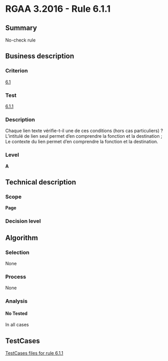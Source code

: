 # RGAA 3.2016 - Rule 6.1.1

## Summary
No-check rule


## Business description

### Criterion
[6.1](http://references.modernisation.gouv.fr/rgaa-accessibilite/criteres.html#crit-6-1)

### Test
[6.1.1](http://references.modernisation.gouv.fr/rgaa-accessibilite/criteres.html#test-6-1-1)

### Description
Chaque lien texte vérifie-t-il une de ces conditions (hors cas particuliers) ? L’intitulé de lien seul permet d’en comprendre la fonction et la destination ; Le contexte du lien permet d’en comprendre la fonction et la destination.

### Level
**A**


## Technical description

### Scope
**Page**

### Decision level


## Algorithm

### Selection
None

### Process
None

### Analysis

#### No Tested
In all cases


##  TestCases

[TestCases files for rule 6.1.1](https://github.com/Asqatasun/Asqatasun/tree/RGAA_3.2016/rules/rules-rgaa3.2016/src/test/resources/testcases/rgaa32016/Rgaa32016Rule060101/)


